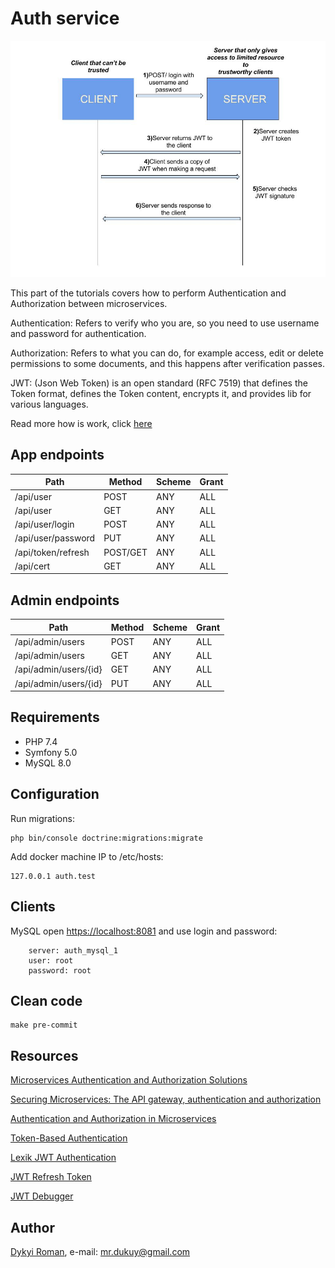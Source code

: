 Auth service
=======

![image](docs/auth.jpeg)

This part of the tutorials covers how to perform Authentication and Authorization between microservices.

Authentication: Refers to verify who you are, so you need to use username and password for authentication.

Authorization: Refers to what you can do, for example access, edit or delete permissions to some documents, and this happens after verification passes.

JWT: (Json Web Token) is an open standard (RFC 7519) that defines the Token format, defines the Token content, encrypts it, and provides lib for various languages.

Read more how is work, click [here](docs/JWT.md)

## App endpoints

| Path                    | Method  | Scheme | Grant |
| ----------------------  | ------- | ------ | ----- |
| /api/user               | POST    | ANY    | ALL   |
| /api/user               | GET     | ANY    | ALL   |
| /api/user/login         | POST    | ANY    | ALL   |
| /api/user/password      | PUT     | ANY    | ALL   |
| /api/token/refresh      | POST/GET| ANY    | ALL   |
| /api/cert               | GET     | ANY    | ALL   |

## Admin endpoints

| Path                    | Method  | Scheme | Grant |
| ----------------------  | ------- | ------ | ----- |
| /api/admin/users        | POST    | ANY    | ALL   |
| /api/admin/users        | GET     | ANY    | ALL   |
| /api/admin/users/{id}   | GET     | ANY    | ALL   |
| /api/admin/users/{id}   | PUT     | ANY    | ALL   |

## Requirements

* PHP 7.4
* Symfony 5.0
* MySQL 8.0

## Configuration

Run migrations:

```
php bin/console doctrine:migrations:migrate 
```

Add docker machine IP to /etc/hosts:  

```
127.0.0.1 auth.test
```

## Clients

MySQL open [https://localhost:8081](https://localhost:8888) and use login and password:

```
    server: auth_mysql_1
    user: root
    password: root
```

## Clean code

```
make pre-commit
```

## Resources

[Microservices Authentication and Authorization Solutions](https://medium.com/tech-tajawal/microservice-authentication-and-authorization-solutions-e0e5e74b248a)

[Securing Microservices: The API gateway, authentication and authorization](https://sdtimes.com/apis/securing-microservices-the-api-gateway-authentication-and-authorization/)

[Authentication and Authorization in Microservices](https://dzone.com/articles/authentication-and-authorization-in-microservices)

[Token-Based Authentication](https://gist.github.com/zmts/802dc9c3510d79fd40f9dc38a12bccfc)

[Lexik JWT Authentication](https://github.com/lexik/LexikJWTAuthenticationBundle/blob/master/Resources/doc/index.md)

[JWT Refresh Token](https://github.com/markitosgv/JWTRefreshTokenBundle)

[JWT Debugger](https://jwt.io/)
    
## Author
[Dykyi Roman](https://www.linkedin.com/in/roman-dykyi-43428543/), e-mail: [mr.dukuy@gmail.com](mailto:mr.dukuy@gmail.com)
